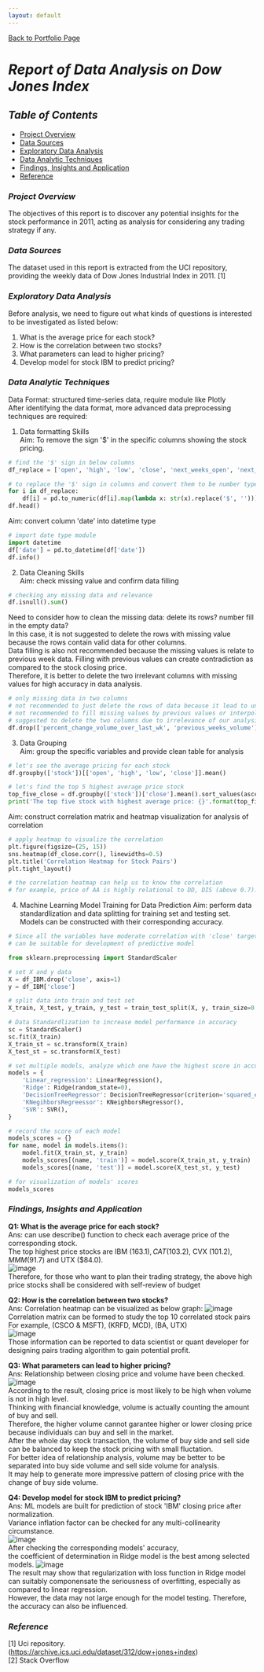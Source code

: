 ```yaml
---
layout: default
---
```

[Back to Portfolio Page](/)

# *Report of Data Analysis on Dow Jones Index*

## *Table of Contents*
- [Project Overview](#project-overview)
- [Data Sources](#data-sources)
- [Exploratory Data Analysis](#exploratory-data-analysis)
- [Data Analytic Techniques](#data-analytic-techniques)
- [Findings, Insights and Application](#findings-insights-and-application)
- [Reference](#reference)

### *Project Overview*
The objectives of this report is to discover any potential insights for the stock performance in 2011, acting as analysis for considering any trading strategy if any. 

### *Data Sources*
The dataset used in this report is extracted from the UCI repository, providing the weekly data of Dow Jones Industrial Index in 2011. [1]

### *Exploratory Data Analysis*
Before analysis, we need to figure out what kinds of questions is interested to be investigated as listed below:
1. What is the average price for each stock?
2. How is the correlation between two stocks?
3. What parameters can lead to higher pricing?
4. Develop model for stock IBM to predict pricing?

### *Data Analytic Techniques*
Data Format: structured time-series data, require module like Plotly <br/>
After identifying the data format, more advanced data preprocessing techniques are required:
1. Data formatting Skills <br/>
Aim: To remove the sign '$' in the specific columns showing the stock pricing.
```python
# find the '$' sign in below columns
df_replace = ['open', 'high', 'low', 'close', 'next_weeks_open', 'next_weeks_close']

# to replace the '$' sign in columns and convert them to be number type
for i in df_replace:
    df[i] = pd.to_numeric(df[i].map(lambda x: str(x).replace('$', '')))
df.head()
```
Aim: convert column 'date' into datetime type
```python
# import date type module
import datetime
df['date'] = pd.to_datetime(df['date'])
df.info()
```
2. Data Cleaning Skills <br/>
Aim: check missing value and confirm data filling
```python
# checking any missing data and relevance
df.isnull().sum()
```
Need to consider how to clean the missing data: delete its rows? number fill in the empty data? <br/>
In this case, it is not suggested to delete the rows with missing value because the rows contain valid data for other columns. <br/>
Data filling is also not recommended because the missing values is relate to previous week data. Filling with previous values can create contradiction as compared to the stock closing price. <br/>
Therefore, it is better to delete the two irrelevant columns with missing values for high accuracy in data analysis.
```python
# only missing data in two columns
# not recommended to just delete the rows of data because it lead to unaccurate analysis for other columns
# not recommended to fill missing values by previous values or interpolation because not make sense for the values compared to last weeks
# suggested to delete the two columns due to irrelevance of our analysis
df.drop(['percent_change_volume_over_last_wk', 'previous_weeks_volume'], axis=1, inplace=True)
```
3. Data Grouping <br/>
Aim: group the specific variables and provide clean table for analysis
```python
# let's see the average pricing for each stock 
df.groupby(['stock'])[['open', 'high', 'low', 'close']].mean()

# let's find the top 5 highest average price stock
top_five_close = df.groupby(['stock'])['close'].mean().sort_values(ascending=False)[0:5]
print('The top five stock with highest average price: {}'.format(top_five_close))
```
Aim: construct correlation matrix and heatmap visualization for analysis of correlation
```python
# apply heatmap to visualize the correlation
plt.figure(figsize=(25, 15))
sns.heatmap(df_close.corr(), linewidths=0.5)
plt.title('Correlation Heatmap for Stock Pairs')
plt.tight_layout()

# the correlation heatmap can help us to know the correlation
# for example, price of AA is highly relational to DD, DIS (above 0.7).
```
4. Machine Learning Model Training for Data Prediction
Aim: perform data standardlization and data splitting for training set and testing set. Models can be constructed with their corresponding accuracy.
```python
# Since all the variables have moderate correlation with 'close' target
# can be suitable for development of predictive model

from sklearn.preprocessing import StandardScaler

# set X and y data
X = df_IBM.drop('close', axis=1)
y = df_IBM['close']

# split data into train and test set
X_train, X_test, y_train, y_test = train_test_split(X, y, train_size=0.6, random_state=0)

# Data Standardlization to increase model performance in accuracy
sc = StandardScaler()
sc.fit(X_train)
X_train_st = sc.transform(X_train)
X_test_st = sc.transform(X_test)

# set multiple models, analyze which one have the highest score in accuracy
models = {
    'Linear_regression': LinearRegression(),
    'Ridge': Ridge(random_state=0),
    'DecisionTreeRegressor': DecisionTreeRegressor(criterion='squared_error', max_depth=5, random_state=0),
    'KNegihborsRegreessor': KNeighborsRegressor(),
    'SVR': SVR(),
}

# record the score of each model
models_scores = {}
for name, model in models.items():
    model.fit(X_train_st, y_train)
    models_scores[(name, 'train')] = model.score(X_train_st, y_train)
    models_scores[(name, 'test')] = model.score(X_test_st, y_test)

# for visualization of models' scores
models_scores
```
### *Findings, Insights and Application* 
**Q1: What is the average price for each stock?** <br/>
Ans: can use describe() function to check each average price of the corresponding stock. <br/>
The top highest price stocks are IBM ($163.1), CAT ($103.2), CVX ($101.2), MMM ($91.7) and UTX ($84.0). <br/>
![image](https://github.com/Andychan123456/Andy_Portfolio/assets/156527746/7fcd72c9-0907-425e-bb6d-0c1767329bce) <br/>
Therefore, for those who want to plan their trading strategy, the above high price stocks shall be considered with self-review of budget <br/>

**Q2: How is the correlation between two stocks?** <br/>
Ans: 
Correlation heatmap can be visualized as below graph:
![image](https://github.com/Andychan123456/Andy_Portfolio/assets/156527746/c34a156f-680e-49c8-966a-5498eb8e6ebb) <br/>
Correlation matrix can be formed to study the top 10 correlated stock pairs <br/>
For example, (CSCO & MSFT), (KRFD, MCD), (BA, UTX) <br/>
![image](https://github.com/Andychan123456/Andy_Portfolio/assets/156527746/42769fc4-16e3-4248-87aa-4c07c3a0d813) <br/>
Those information can be reported to data scientist or quant developer for designing pairs trading algorithm to gain potential profit.

**Q3: What parameters can lead to higher pricing?** <br/>
Ans: 
Relationship between closing price and volume have been checked. <br/>
![image](https://github.com/Andychan123456/Andy_Portfolio/assets/156527746/aca8e694-520f-4ad1-998f-bf986c57c30c) <br/>
According to the result, closing price is most likely to be high when volume is not in high level. <br/>
Thinking with financial knowledge, volume is actually counting the amount of buy and sell. <br/>
Therefore, the higher volume cannot garantee higher or lower closing price because individuals can buy and sell in the market.<br/>
After the whole day stock transaction, the volume of buy side and sell side can be balanced to keep the stock pricing with small fluctation. <br/>
For better idea of relationship analysis, volume may be better to be separated into buy side volume and sell side volume for analysis. <br/>
It may help to generate more impressive pattern of closing price with the change of buy side volume.

**Q4: Develop model for stock IBM to predict pricing?** <br/>
Ans: ML models are built for prediction of stock 'IBM' closing price after normalization. <br/>
Variance inflation factor can be checked for any multi-collinearity circumstance. <br/>
![image](https://github.com/Andychan123456/Andy_Portfolio/assets/156527746/ecbcf607-6148-4159-beef-983831a2921e) <br/>
After checking the corresponding models' accuracy, <br/> 
the coefficient of determination in Ridge model is the best among selected models.
![image](https://github.com/Andychan123456/Andy_Portfolio/assets/156527746/3a206906-4c5e-473b-b7f7-e57a7097b84f) <br/>
The result may show that regularization with loss function in Ridge model can suitably componensate the seriousness of overfitting, especially as compared to linear regression. <br/>
However, the data may not large enough for the model testing. Therefore, the accuracy can also be influenced.

### *Reference*
[1] Uci repository. (https://archive.ics.uci.edu/dataset/312/dow+jones+index) <br/>
[2] Stack Overflow
